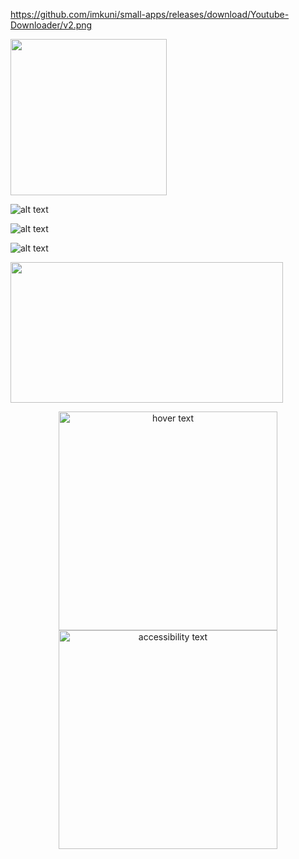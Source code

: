 https://github.com/imkuni/small-apps/releases/download/Youtube-Downloader/v2.png

<img src="https://github.com/imkuni/small-apps/releases/download/Youtube-Downloader/v2.png" width="250">

![alt text](http://url/to/img.png)

![alt text](<img src="https://github.com/imkuni/small-apps/releases/download/Youtube-Downloader/v2.png" width="250">)

![alt text](src="https://github.com/imkuni/small-apps/releases/download/Youtube-Downloader/v2.png")

<p><img src="https://github.com/imkuni/small-apps/releases/download/Youtube-Downloader/v2.png" width="436" height="225" /></p>

<p align="center">
  <img src="your_relative_path_here" width="350" title="hover text">
  <img src="your_relative_path_here_number_2_large_name" width="350" alt="accessibility text">
</p>
